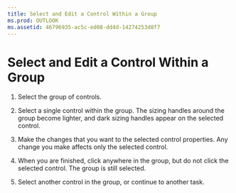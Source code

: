 ```yaml
---
title: Select and Edit a Control Within a Group
ms.prod: OUTLOOK
ms.assetid: 46796935-ac5c-ed08-dd4d-14274253d8f7
---
```



# Select and Edit a Control Within a Group

1. Select the group of controls. 
    
2. Select a single control within the group. The sizing handles around the group become lighter, and dark sizing handles appear on the selected control. 
    
3. Make the changes that you want to the selected control properties. Any change you make affects only the selected control. 
    
4. When you are finished, click anywhere in the group, but do not click the selected control. The group is still selected. 
    
5. Select another control in the group, or continue to another task.
    

